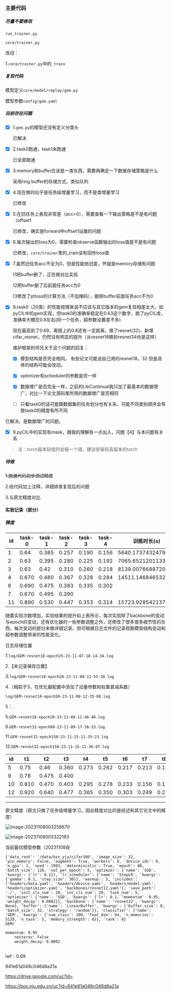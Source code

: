 ### 主要代码

##### 尽量不要修改

`run_trainer.py`

`core/trainer.py`

改动：

1.`core/trainer.py`中的`_train`

##### 复现代码

模型定义`core/model/replay/gem.py`

模型参数`config/gem.yaml`

##### 目前存在问题

- [x] 1.`gem.py`的模型还没有定义分类头

  已解决

- [x] 2.task0跑通，task1未跑通

  已全部跑通

- [x] 3.memory和buffer应该是一类东西，需要再确定一下数据存储策略是什么

  采用ring buffer的存储方式，类似队列

- [x] 4.现在做的似乎是任务级增量学习，而不是类增量学习

  已修改

- [x] 5.在旧任务上表现非常差（acc=0），需要查看一下输出策略是不是有问题（offset1

  已修改，确实是forward中offset1设置的问题

- [x] 6.每次输出的loss为0，需要检查observe函数输出的loss值是不是有问题

  已修改，`core/trainer`里的_train没有回传loss值

- [x] 7.虽然旧任务acc不全为0，但是性能依旧差，怀疑是memory存储有问题

  (1把buffer删了，正在做对比实验

  (2把buffer删了后前面任务acc为0

  (3修改了ptloss的计算方法（不加掩码），删除buffer前面任务acc不为0

- [x] 8.task0（20类）的性能按理来说不应该与其它版本的gem复现相差太大，如pyCIL中的gem实现，但task0的准确率稳定在0.63这个数字，跑了pyCIL库，准确率大概在0.8左右(同一个任务，超参数设置差不多)

  现在最高到了0.69，离图上的0.8还有一定距离，换了resnet(32)，新增cifar_resnet，仍然没有明显的提升（从resnet18换到resnet34也是这样）

  

  维护框架的师兄关于这个问题的回复：

  - [x] 模型结构是否完全相同。  有些论文可能说自己用的resnet18，32 但是具体的结构可能会改动。
  - [x] optimizer和scheduler的参数是否一样
  - [x] 数据增广是否完全一样，之前的LibContinual我只加了最基本的数据增广，对比一下论文源码里所用的数据增广是否相同
  - [ ] 只看task0的话可能跟数据集的任务划分也有关系，可能不同类别顺序会导致task0的精度有所不同


已解决，是数据增广的问题。

- [x] 9.pyCIL中的实现有mask，跟我的理解有一点出入，问题【4】与本问题有关系

  

> 注：torch版本较低时会报一个错，建议安装较高版本的torch



##### 待做

~~1.跑通代码初步测试精度~~

2.给代码加上注释，详细排查复现后的问题

3.与原文精度对比



#### 实验记录（部分）

##### 精度

| id   | task-0 | task-1 | task-2 | task-3 | task-4 | 训练时长(s)        |
| ---- | ------ | ------ | ------ | ------ | ------ | ------------------ |
| 1    | 0.64   | 0.385  | 0.257  | 0.190  | 0.156  | 5640.173743247986  |
| 2    | 0.63   | 0.395  | 0.280  | 0.225  | 0.192  | 7065.652120113373  |
| 3    | 0.63   | 0.42   | 0.310  | 0.260  | 0.218  | 8139.007668972015  |
| 4    | 0.670  | 0.480  | 0.367  | 0.328  | 0.284  | 14511.146846532822 |
| 6    | 0.690  | 0.475  | 0.383  | 0.335  | 0.302  |                    |
| 7    | 0.670  | 0.495  | 0.390  |        |        |                    |
| 11   | 0.890  | 0.530  | 0.447  | 0.353  | 0.314  | 15723.928542137146 |

随着实验次数增加，实验结果的提升如上表所示，每次实验除了backbone的变动与epoch的变动，还有优化器的一些参数调整之外，还修改了很多很多细节性的东西，每次变动的部分未做详细记录，但可根据日志文件的记录观察模型结构变动和超参数调整带来的性能变化。



日志存储位置

1:`log/GEM-resnet18-epoch25-23-11-07-18-14-34.log`

2.【未记录保存位置】

3.`log/GEM-resnet18-epoch20-23-11-08-11-55-38.log`

4.（相较于3，在优化器配置中添加了动量参数和权重衰减系数）

`log/GEM-resnet18-epoch50-23-11-08-12-35-08.log`

5：.

5.`GEM-resnet18-epoch20-23-11-08-11-48-48.log`

6.`GEM-resnet32-epoch80-23-11-09-17-36-53.log`

11.`GEM-resnet32-epoch150-23-11-15-11-35-23.log`

12.`GEM-resnet32-epoch150-23-11-15-11-36-07.log`

| id   | t1    | t2    | t3    | t4    | t5    | t6    | t7    | t8    | t9    | t10   |                   |
| ---- | ----- | ----- | ----- | ----- | ----- | ----- | ----- | ----- | ----- | ----- | ----------------- |
| 5    | 0.75  | 0.46  | 0.360 | 0.273 | 0.262 | 0.217 | 0.213 | 0.182 | 0.173 | 0.157 | 10246.50859093666 |
| 9    | 0.78  | 0.475 | 0.400 |       |       |       |       |       |       |       |                   |
| 10   | 0.810 | 0.470 | 0.403 | 0.295 | 0.278 | 0.233 | 0.156 | 0.126 | 0.120 | 0.064 |                   |
| 12   | 0.920 | 0.640 | 0.477 | 0.365 | 0.350 | 0.303 | 0.249 | 0.223 | 0.198 | 0.101 |                   |

---

原文精度（原文只做了任务级增量学习，因此精度对比的是综述和其它论文中的精度）

![image-20231108003258670](C:\Users\hanabi\AppData\Roaming\Typora\typora-user-images\image-20231108003258670.png)

![image-20231108003322183](C:\Users\hanabi\AppData\Roaming\Typora\typora-user-images\image-20231108003322183.png)



当前最优模型参数（20231108存

```
{'data_root': '/data/bzx_yjy/cifar100', 'image_size': 32, 'pin_memory': False, 'augment': True, 'workers': 8, 'device_ids': 0, 'n_gpu': 1, 'seed': 1993, 'deterministic': True, 'epoch': 80, 'batch_size': 128, 'val_per_epoch': 5, 'optimzer': {'name': 'SGD', 'kwargs': {'lr': 0.1}}, 'lr_scheduler': {'name': 'StepLR', 'kwargs': {'gamma': 0.1, 'step_size': 30}}, 'warmup': 3, 'includes': ['headers/data.yaml', 'headers/device.yaml', 'headers/model.yaml', 'headers/optimizer.yaml', 'backbones/resnet12.yaml'], 'save_path': './', 'init_cls_num': 20, 'inc_cls_num': 20, 'task_num': 5, 'optimizer': {'name': 'SGD', 'kwargs': {'lr': 0.1, 'momentum': 0.95, 'weight_decay': 0.0002}}, 'backbone': {'name': 'resnet32', 'kwargs': None}, 'buffer': {'name': 'LinearBuffer', 'kwargs': {'buffer_size': 0, 'batch_size': 32, 'strategy': 'random'}}, 'classifier': {'name': 'GEM', 'kwargs': {'num_class': 100, 'feat_dim': 64, 'n_memories': 5120, 'n_task': 5, 'memory_strength': 0}}, 'rank': 0}
GEM(

momentum: 0.95
    nesterov: False
    weight_decay: 0.0002
    
```





lwf：0.69



841e61a048c046d6a21a

https://drive.google.com/uc?id=

https://box.nju.edu.cn/uc?id=841e61a048c046d6a21a

